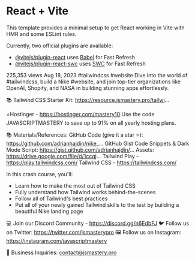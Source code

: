 # React + Vite

This template provides a minimal setup to get React working in Vite with HMR and some ESLint rules.

Currently, two official plugins are available:

- [@vitejs/plugin-react](https://github.com/vitejs/vite-plugin-react/blob/main/packages/plugin-react/README.md) uses [Babel](https://babeljs.io/) for Fast Refresh
- [@vitejs/plugin-react-swc](https://github.com/vitejs/vite-plugin-react-swc) uses [SWC](https://swc.rs/) for Fast Refresh

225,353 views  Aug 18, 2023  #tailwindcss #website
Dive into the world of #tailwindcss, build a Nike #website, and join top-tier organizations like OpenAI, Shopify, and NASA in building stunning apps effortlessly.

📚  Tailwind CSS Starter Kit: https://resource.jsmastery.pro/tailwi...

⭐Hostinger - https://hostinger.com/mastery10
Use the code JAVASCRIPTMASTERY to save up to 91% on all yearly hosting plans.

📚 Materials/References:
GitHub Code (give it a star ⭐): https://github.com/adrianhajdin/nike_...
GitHub Gist Code Snippets & Dark Mode Script: https://gist.github.com/adrianhajdin/...
Assets: https://drive.google.com/file/d/1ccqj...
Tailwind Play - https://play.tailwindcss.com/
Tailwind CSS - https://tailwindcss.com/

In this crash course, you'll:
- Learn how to make the most out of Tailwind CSS
- Fully understand how Tailwind works behind-the-scenes
- Follow all of Tailwind's best practices
- Put all of your newly gained Tailwind skills to the test by building a beautiful Nike landing page

💻 Join our Discord Community - https://discord.gg/n6EdbFJ
🐦 Follow us on Twitter: https://twitter.com/jsmasterypro
🖼️ Follow us on Instagram: https://instagram.com/javascriptmastery

💼 Business Inquiries: contact@jsmastery.pro